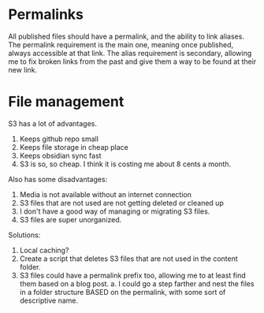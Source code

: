 # Permalinks
All published files should have a permalink, and the ability to link aliases.
The permalink requirement is the main one, meaning once published, always accessible at that link.
The alias requirement is secondary, allowing me to fix broken links from the past and give them a way to be found at their new link.

# File management
S3 has a lot of advantages.
1. Keeps github repo small
2. Keeps file storage in cheap place
3. Keeps obsidian sync fast
4. S3 is so, so cheap. I think it is costing me about 8 cents a month.

Also has some disadvantages:
1. Media is not available without an internet connection
2. S3 files that are not used are not getting deleted or cleaned up
3. I don't have a good way of managing or migrating S3 files.
4. S3 files are super unorganized.

Solutions:
1. Local caching?
2. Create a script that deletes S3 files that are not used in the content folder.
4. S3 files could have a permalink prefix too, allowing me to at least find them based on a blog post.
  a. I could go a step farther and nest the files in a folder structure BASED on the permalink, with some sort of descriptive name.